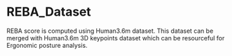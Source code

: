 # REBA_Dataset
REBA score is computed using Human3.6m dataset. This dataset can be merged with Human3.6m 3D keypoints dataset which can be resourceful for Ergonomic posture analysis.
